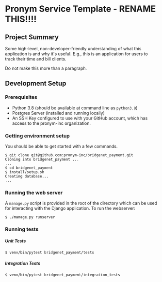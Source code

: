 # Pronym Service Template - RENAME THIS!!!!

## Project Summary

Some high-level, non-developer-friendly understanding of what this application is and why it's useful.  E.g., this is an application for users to track their time and bill clients.

Do not make this more than a paragraph.

## Development Setup

### Prerequisites

- Python 3.8 (should be available at command line as `python3.8`)
- Postgres Server (installed and running locally)
- An SSH Key configured to use with your GitHub account, which has access to the pronym-inc organization.

### Getting environment setup
You should be able to get started with a few commands.

```
$ git clone git@github.com:pronym-inc/bridgenet_payment.git
Cloning into bridgenet_payment ...
...
$ cd bridgenet_payment
$ install/setup.sh
Creating database...
...
```

### Running the web server
A `manage.py` script is provided in the root of the directory which can be used for interacting with the Django application.
To run the webserver:
```
$ ./manage.py runserver
```

### Running tests
##### Unit Tests
```
$ venv/bin/pytest bridgenet_payment/tests
```
##### Integration Tests
```
$ venv/bin/pytest bridgenet_payment/integration_tests
```